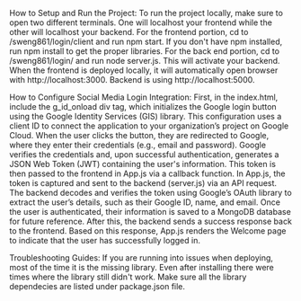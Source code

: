 How to Setup and Run the Project:
To run the project locally, make sure to open two different terminals. One will localhost your frontend while the other will localhost your backend.
For the frontend portion, cd to /sweng861/login/client and run npm start. If you don't have npm installed, run npm install to get the proper libraries.
For the back end portion, cd to /sweng861/login/ and run node server.js. This will activate your backend.
When the frontend is deployed locally, it will automatically open browser with http://localhost:3000. Backend is using http://localhost:5000.

How to Configure Social Media Login Integration:
First, in the index.html, include the g_id_onload div tag, which initializes the Google login button using the Google Identity Services (GIS) library. This configuration uses a client ID to connect the application to your organization’s project on Google Cloud. When the user clicks the button, they are redirected to Google, where they enter their credentials (e.g., email and password). Google verifies the credentials and, upon successful authentication, generates a JSON Web Token (JWT) containing the user's information. This token is then passed to the frontend in App.js via a callback function.
In App.js, the token is captured and sent to the backend (server.js) via an API request. The backend decodes and verifies the token using Google’s OAuth library to extract the user’s details, such as their Google ID, name, and email. Once the user is authenticated, their information is saved to a MongoDB database for future reference. After this, the backend sends a success response back to the frontend. Based on this response, App.js renders the Welcome page to indicate that the user has successfully logged in.

Troubleshooting Guides:
If you are running into issues when deploying, most of the time it is the missing library. Even after installing there were times where the library still didn't work. Make sure all the library dependecies are listed under package.json file.
